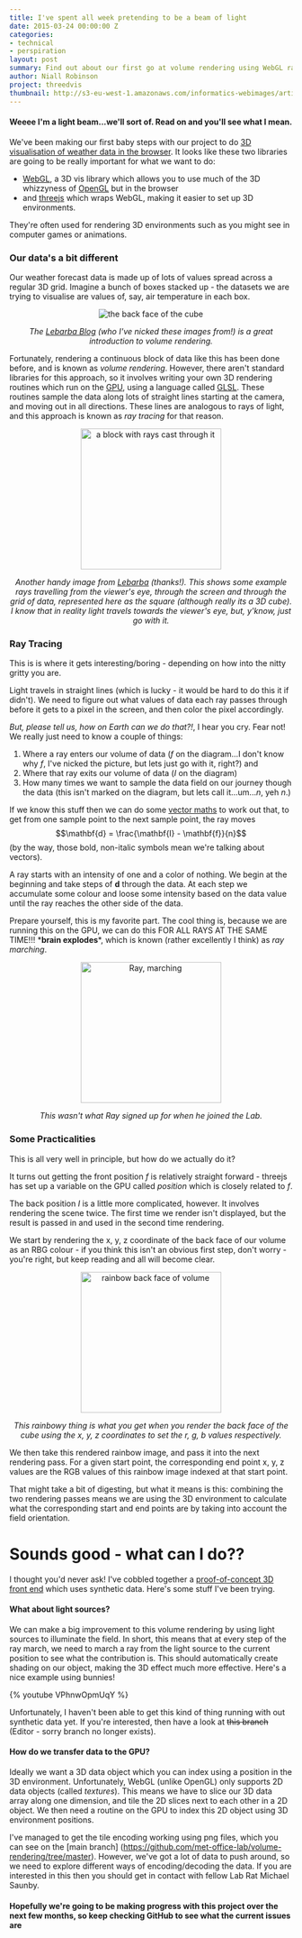 ```yaml
---
title: I've spent all week pretending to be a beam of light
date: 2015-03-24 00:00:00 Z
categories:
- technical
- perspiration
layout: post
summary: Find out about our first go at volume rendering using WebGL ray tracing.
author: Niall Robinson
project: threedvis
thumbnail: http://s3-eu-west-1.amazonaws.com/informatics-webimages/articles/2015-03-13-volume-rendering/rays.jpg
---
```


#### Weeee I'm a light beam...we'll sort of. Read on and you'll see what I mean.

We've been making our first baby steps with our project to do [3D visualisation of weather data in the browser](/projects/three-d-vis.html). It looks like these two libraries are going to be really important for what we want to do:

* [WebGL](https://www.khronos.org/webgl/), a 3D vis library which allows you to use much of the 3D whizzyness of [OpenGL](https://www.opengl.org/) but in the browser
* and [threejs](http://www.threejs.org) which wraps WebGL, making it easier to set up 3D environments.

They're often used for rendering 3D environments such as you might see in computer games or animations.

### Our data's a bit different

Our weather forecast data is made up of lots of values spread across a regular 3D grid. Imagine a bunch of boxes stacked up - the datasets we are trying to visualise are values of, say, air temperature in each box.

<div style="text-align:center">
	<img src="{{ site.image-bin }}articles/2015-03-13-volume-rendering/voxels.jpg" alt="the back face of the cube"/>
	<cite><p>The <a href="http://lebarba.com/blog/">Lebarba Blog</a> (who I've nicked these images from!) is a great introduction to volume rendering.</p></cite>
</div>

Fortunately, rendering a continuous block of data like this has been done before, and is known as *volume rendering*. However, there aren't standard libraries for this approach, so it involves writing your own 3D rendering routines which run on the [GPU](http://en.wikipedia.org/wiki/Graphics_processing_unit), using a language called [GLSL](http://en.wikipedia.org/wiki/OpenGL_Shading_Language). These routines sample the data along lots of straight lines starting at the camera, and moving out in all directions. These lines are analogous to rays of light, and this approach is known as *ray tracing* for that reason.

<div style="text-align:center">
	<img src="{{ site.image-bin }}articles/2015-03-13-volume-rendering/rays.jpg" height="250" width="250" alt="a block with rays cast through it"/>
	<cite><p>Another handy image from <a href="http://lebarba.com/blog/">Lebarba</a> (thanks!). This shows some example rays travelling from the viewer's eye, through the screen and through the grid of data, represented here as the square (although really its a 3D cube). I know that in reality light travels towards the viewer's eye, but, y'know, just go with it.</p></cite>
</div>

### Ray Tracing

This is is where it gets interesting/boring - depending on how into the nitty gritty you are.

Light travels in straight lines (which is lucky - it would be hard to do this it if didn't). We need to figure out what values of data each ray passes through before it gets to a pixel in the screen, and then color the pixel accordingly.

*But, please tell us, how on Earth can we do that?!*, I hear you cry. Fear not! We really just need to know a couple of things:

1. Where a ray enters our volume of data ($f$ on the diagram...I don't know why $f$, I've nicked the picture, but lets just go with it, right?) and
2. Where that ray exits our volume of data ($I$ on the diagram)
3. How many times we want to sample the data field on our journey though the data (this isn't marked on the diagram, but lets call it...um...$n$, yeh $n$.)

If we know this stuff then we can do some [vector maths](http://en.wikipedia.org/wiki/Vector_space) to work out that, to get from one sample point to the next sample point, the ray moves
$$\mathbf{d} = \frac{\mathbf{I} - \mathbf{f}}{n}$$
(by the way, those bold, non-italic symbols mean we're talking about vectors).

A ray starts with an intensity of one and a color of nothing. We begin at the beginning and take steps of $\mathbf{d}$ through the data. At each step we accumulate some colour and loose some intensity based on the data value until the ray reaches the other side of the data.

Prepare yourself, this is my favorite part. The cool thing is, because we are running this on the GPU, we can do this FOR ALL RAYS AT THE SAME TIME!!! \***brain explodes**\*, which is known (rather excellently I think) as *ray marching*.

<div style="text-align:center">
	<img src="{{ site.image-bin }}articles/2015-03-13-volume-rendering/guard.jpg" height="250" width="250" alt="Ray, marching" />
	<cite><p>This wasn't what Ray signed up for when he joined the Lab.</p></cite>
</div>

### Some Practicalities

This is all very well in principle, but how do we actually do it?

It turns out getting the front position $f$ is relatively straight forward - threejs has set up a variable on the GPU called *position* which is closely related to $f$.

The back position $I$ is a little more complicated, however. It involves rendering the scene twice. The first time we render isn't displayed, but the result is passed in and used in the second time rendering.

We start by rendering the x, y, z coordinate of the back face of our volume as an RBG colour - if you think this isn't an obvious first step, don't worry - you're right, but keep reading and all will become clear.

<div style="text-align:center">
	<img src="{{ site.image-bin }}articles/2015-03-13-volume-rendering/backface.png" alt="rainbow back face of volume" height="250" width="250"/>
	<cite><p>This rainbowy thing is what you get when you render the back face of the cube using the x,&nbsp;y,&nbsp;z coordinates to set the r,&nbsp;g,&nbsp;b values respectively.</p></cite>
</div>

We then take this rendered rainbow image, and pass it into the next rendering pass. For a given start point, the corresponding end point x, y, z values are the RGB values of this rainbow image indexed at that start point.

That might take a bit of digesting, but what it means is this: combining the two rendering passes means we are using the 3D environment to calculate what the corresponding start and end points are by taking into account the field orientation.

# Sounds good - what can I do??
I thought you'd never ask! I've cobbled together a [proof-of-concept 3D front end](https://github.com/met-office-lab/volume-rendering) which uses synthetic data. Here's some stuff I've been trying.

#### What about light sources?
We can make a big improvement to this volume rendering by using light sources to illuminate the field. In short, this means that at every step of the ray march, we need to march a ray from the light source to the current position to see what the contribution is. This should automatically create shading on our object, making the 3D effect much more effective. Here's a nice example using bunnies!

{% youtube VPhnwOpmUqY %}

Unfortunately, I haven't been able to get this kind of thing running with out synthetic data yet. If you're interested, then have a look at ~~this branch~~ (Editor - sorry branch no longer exists).

#### How do we transfer data to the GPU?
Ideally we want a 3D data object which you can index using a position in the 3D environment. Unfortunately, WebGL (unlike OpenGL) only supports 2D data objects (called *textures*). This means we have to slice our 3D data array along one dimension, and tile the 2D slices next to each other in a 2D object. We then need a routine on the GPU to index this 2D object using 3D environment positions.

I've managed to get the tile encoding working using png files, which you can see on the [main branch]
(https://github.com/met-office-lab/volume-rendering/tree/master). However, we've got a lot of data to push around, so we need to explore different ways of encoding/decoding the data. If you are interested in this then you should get in contact with fellow Lab Rat Michael Saunby.

#### Hopefully we're going to be making progress with this project over the next few months, so keep checking GitHub to see what the current issues are
